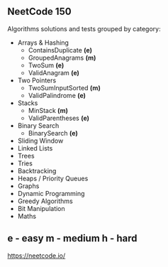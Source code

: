 ## NeetCode 150

Algorithms solutions and tests grouped by category:
* Arrays & Hashing
  * ContainsDuplicate **(e)**
  * GroupedAnagrams **(m)**
  * TwoSum **(e)**
  * ValidAnagram **(e)**
* Two Pointers
  * TwoSumInputSorted **(m)**
  * ValidPalindrome **(e)**
* Stacks
  * MinStack **(m)**
  * ValidParentheses **(e)**
* Binary Search
  * BinarySearch **(e)**
* Sliding Window
* Linked Lists
* Trees
* Tries
* Backtracking
* Heaps / Priority Queues
* Graphs
* Dynamic Programming
* Greedy Algorithms
* Bit Manipulation
* Maths

e - easy
m - medium
h - hard
---
https://neetcode.io/